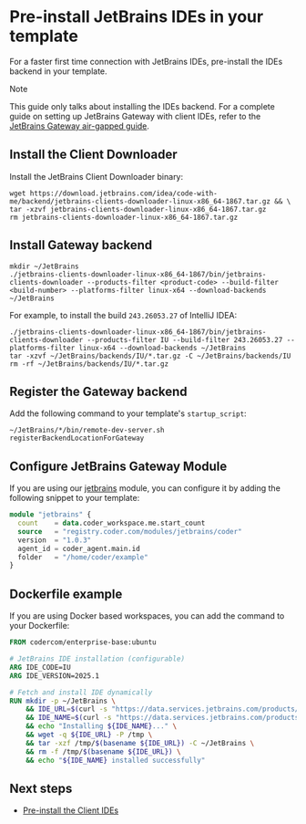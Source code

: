 # Pre-install JetBrains IDEs in your template

For a faster first time connection with JetBrains IDEs, pre-install the IDEs backend in your template.

> [!NOTE]
> This guide only talks about installing the IDEs backend. For a complete guide on setting up JetBrains Gateway with client IDEs, refer to the [JetBrains Gateway air-gapped guide](./jetbrains-airgapped.md).

## Install the Client Downloader

Install the JetBrains Client Downloader binary:

```shell
wget https://download.jetbrains.com/idea/code-with-me/backend/jetbrains-clients-downloader-linux-x86_64-1867.tar.gz && \
tar -xzvf jetbrains-clients-downloader-linux-x86_64-1867.tar.gz
rm jetbrains-clients-downloader-linux-x86_64-1867.tar.gz
```

## Install Gateway backend

```shell
mkdir ~/JetBrains
./jetbrains-clients-downloader-linux-x86_64-1867/bin/jetbrains-clients-downloader --products-filter <product-code> --build-filter <build-number> --platforms-filter linux-x64 --download-backends ~/JetBrains
```

For example, to install the build `243.26053.27` of IntelliJ IDEA:

```shell
./jetbrains-clients-downloader-linux-x86_64-1867/bin/jetbrains-clients-downloader --products-filter IU --build-filter 243.26053.27 --platforms-filter linux-x64 --download-backends ~/JetBrains
tar -xzvf ~/JetBrains/backends/IU/*.tar.gz -C ~/JetBrains/backends/IU
rm -rf ~/JetBrains/backends/IU/*.tar.gz
```

## Register the Gateway backend

Add the following command to your template's `startup_script`:

```shell
~/JetBrains/*/bin/remote-dev-server.sh registerBackendLocationForGateway
```

## Configure JetBrains Gateway Module

If you are using our [jetbrains](https://registry.coder.com/modules/coder/jetbrains) module, you can configure it by adding the following snippet to your template:

```tf
module "jetbrains" {
  count    = data.coder_workspace.me.start_count
  source   = "registry.coder.com/modules/jetbrains/coder"
  version  = "1.0.3"
  agent_id = coder_agent.main.id
  folder   = "/home/coder/example"
}
```

## Dockerfile example

If you are using Docker based workspaces, you can add the command to your Dockerfile:

```dockerfile
FROM codercom/enterprise-base:ubuntu

# JetBrains IDE installation (configurable)
ARG IDE_CODE=IU
ARG IDE_VERSION=2025.1

# Fetch and install IDE dynamically
RUN mkdir -p ~/JetBrains \
    && IDE_URL=$(curl -s "https://data.services.jetbrains.com/products/releases?code=${IDE_CODE}&majorVersion=${IDE_VERSION}&latest=true" | jq -r ".${IDE_CODE}[0].downloads.linux.link") \
    && IDE_NAME=$(curl -s "https://data.services.jetbrains.com/products/releases?code=${IDE_CODE}&majorVersion=${IDE_VERSION}&latest=true" | jq -r ".${IDE_CODE}[0].name") \
    && echo "Installing ${IDE_NAME}..." \
    && wget -q ${IDE_URL} -P /tmp \
    && tar -xzf /tmp/$(basename ${IDE_URL}) -C ~/JetBrains \
    && rm -f /tmp/$(basename ${IDE_URL}) \
    && echo "${IDE_NAME} installed successfully"
```

## Next steps

- [Pre-install the Client IDEs](./jetbrains-airgapped.md#1-deploy-the-server-and-install-the-client-downloader)
